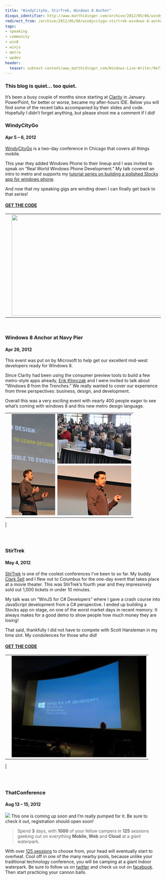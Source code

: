 ```yaml
---
title: "WindyCityGo, StirTrek, Windows 8 Anchor"
disqus_identifier: http://www.matthidinger.com/archive/2012/05/06/windycitygo-stirtrek-windows-8-anchor.aspx
redirect_from: /archive/2012/05/06/windycitygo-stirtrek-windows-8-anchor.aspx/
tags: 
- speaking
- community
- win8
- winjs
- metro
- wpdev
header:
  teaser: subtext-content/www_matthidinger_com/Windows-Live-Writer/9e7703fc2670_A43F/eventPics3_thumb.png
---
```

### This blog is quiet… too quiet.

It’s been a busy couple of months since starting at [Clarity](http://claritycon.com/) in January. PowerPoint, for better or worse, became my after-hours IDE. Below you will find some of the recent talks accompanied by their slides and code. Hopefully I didn’t forget anything, but please shoot me a comment if I did!

### WindyCityGo

#### Apr 5 – 6, 2012

[WindyCityGo](http://windycitygo.org/) is a two-day conference in Chicago that covers all things mobile.

This year they added Windows Phone to their lineup and I was invited to speak on “Real World Windows Phone Development.” My talk covered an intro to metro and supports my [tutorial series on building a polished Stocks app for windows phone](http://www.matthidinger.com/archive/2011/10/16/RealWorldWPDev-Part-1-Introduction-and-Outline.aspx).

And now that my speaking gigs are winding down I can finally get back to that series!

#### [GET THE CODE](http://realworldstocks.codeplex.com/)

<table>
<colgroup>
<col width="50%" />
<col width="50%" />
</colgroup>
<tbody>
<tr class="odd">
<td><p></p></td>
<td><a href="http://windycitygo.org/"><img src="https://lh4.googleusercontent.com/-PQvNSqMlV8s/T4_NVSoBhrI/AAAAAAAAORk/twmdX24iHG4/s839/2012_WindyCityGo_0170.jpg" width="486" height="325" /></a></td>
</tr>
</tbody>
</table>

 

### Windows 8 Anchor at Navy Pier

#### Apr 26, 2012

This event was put on by Microsoft to help get our excellent mid-west developers ready for Windows 8.

Since Clarity had been using the consumer preview tools to build a few metro-style apps already, [Erik Klimczak](https://twitter.com/#!/eklimcz) and I were invited to talk about “Windows 8 from the Trenches.” We really wanted to cover our experience from three perspectives: business, design, and development.

Overall this was a very exciting event with nearly 400 people eager to see what’s coming with windows 8 and this new metro design language.

|     |                                                                                                                                                                                                                                                                                                                           |
|-----|---------------------------------------------------------------------------------------------------------------------------------------------------------------------------------------------------------------------------------------------------------------------------------------------------------------------------|
|     | ![](/images/subtext-content/www_matthidinger_com/Windows-Live-Writer/9e7703fc2670_A43F/eventPics3_thumb.png)
 |

###  

### StirTrek

#### May 4, 2012

[StirTrek](http://stirtrek.com/) is one of the coolest conferences I’ve been to so far. My buddy [Clark Sell](http://csell.net) and I flew out to Columbus for the one-day event that takes place at a movie theater. This was StirTrek’s fourth year and they impressively sold out 1,000 tickets in under 10 minutes.

My talk was on “WinJS for C\# Developers” where I gave a crash course into JavaScript development from a C\# perspective. I ended up building a Stocks app on stage, on one of the worst market days in recent memory. It always makes for a good demo to show people how much money they are losing!

That said, thankfully I did not have to compete with Scott Hansleman in my time slot. My condolences for those who did!

#### [GET THE CODE](http://realworldstocks.codeplex.com/)

|     |                                                                                                                                                                                                                                                                                                                                                                                                                                                                                                                             |
|-----|-----------------------------------------------------------------------------------------------------------------------------------------------------------------------------------------------------------------------------------------------------------------------------------------------------------------------------------------------------------------------------------------------------------------------------------------------------------------------------------------------------------------------------|
|     | ![](/images/subtext-content/www_matthidinger_com/Windows-Live-Writer/9e7703fc2670_A43F/389594_10150889640849224_546684223_11989723_2067556539_n%5B1%5D_thumb.jpg)
 |

###  

### ThatConference

#### Aug 13 – 15, 2012

![](http://www.thatconference.com/Images/SiteBadges/440w.jpg?s=badge)
This one is coming up soon and I’m really pumped for it. Be sure to check it out, registration should open soon!

> Spend **3** days, with **1000** of your fellow campers in **125** sessions geeking out on everything **Mobile, Web** and **Cloud** at a giant waterpark.

With over [125 sessions](http://thatconference.com/Sessions) to choose from, your head will eventually start to overheat. Cool off in one of the many nearby pools, because unlike your traditional technology conference, you will be camping at a giant indoor waterpark. Be sure to follow us on [twitter](http://twitter.com/thatConference/) and check us out on [facebook](http://facebook.com/thatconference/). Then start practicing your cannon balls.

 

